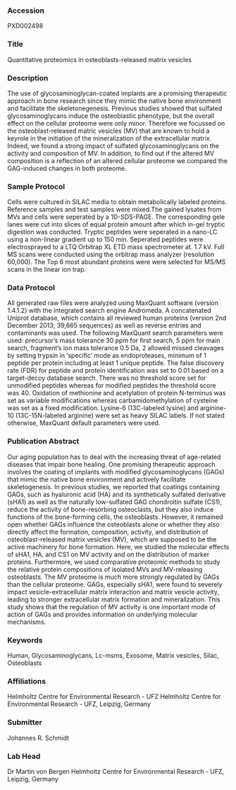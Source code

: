 ### Accession
PXD002498

### Title
Quantitative proteomics in osteoblasts-released matrix vesicles

### Description
The use of glycosaminoglycan-coated implants are a promising therapeutic approach in bone research since they mimic the native bone environment and facilitate the skeletonegenesis. Previous studies showed that sulfated glycosaminoglycans induce the osteoblastic phenotype, but the overall effect on the cellular proteome were only minor. Therefore we focussed on the osteoblast-released matric vesicles (MV) that are known to hold a keyrole in the initiation of the mineralization of the extracellular matrix. Indeed, we found a strong impact of sulfated glycosaminoglycans on the activity and composition of MV. In addition, to find out  if the altered MV composition is a reflection of an altered cellular proteome we compared the GAG-induced changes in both proteome.

### Sample Protocol
Cells were cultured in SILAC media to obtain metabolically labeled proteins. Reference samples and test samples were mixed.The gained lysates from MVs and cells were seperated by a 1D-SDS-PAGE. The corresponding gele lanes were cut into slices of equal protein amount after which in-gel tryptic digestion was conducted. Tryptic peptides were seperated in a nano-LC using a non-linear gradient up to 150 min. Seperated peptides were electrosprayed to a LTQ Orbitrap XL ETD mass spectrometer at. 1.7 kV. Full MS scans were conducted using the orbitrap mass analyzer (resolution 60,000). The Top 6 most abundant proteins were were selected for MS/MS scans in the linear ion trap.

### Data Protocol
All generated raw files were analyzed using MaxQuant software (version 1.4.1.2) with the integrated search engine Andromeda. A concatenated Uniprot database, which contains all reviewed human proteins (version 2nd December 2013; 39,665 sequences) as well as reverse entries and contaminants was used. The following MaxQuant search parameters were used: precursor’s mass tolerance 30 ppm for first search, 5 ppm for main search, fragment’s ion mass tolerance 0.5 Da, 2 allowed missed cleavages by setting trypsin in ‘specific’ mode as endoproteases, minimum of 1 peptide per protein including at least 1 unique peptide. The false discovery rate (FDR) for peptide and protein identification was set to 0.01 based on a target-decoy database search. There was no threshold score set for unmodified peptides whereas for modified peptides the threshold score was 40. Oxidation of methionine and acetylation of protein N-terminus was set as variable modifications whereas carbamidomethylation of cysteine was set as a fixed modification. Lysine-6 (13C-labeled lysine) and arginine-10 (13C-15N-labeled arginine) were set as heavy SILAC labels. If not stated otherwise,  MaxQuant default parameters were used.

### Publication Abstract
Our aging population has to deal with the increasing threat of age-related diseases that impair bone healing. One promising therapeutic approach involves the coating of implants with modified glycosaminoglycans (GAGs) that mimic the native bone environment and actively facilitate skeletogenesis. In previous studies, we reported that coatings containing GAGs, such as hyaluronic acid (HA) and its synthetically sulfated derivative (sHA1) as well as the naturally low-sulfated GAG chondroitin sulfate (CS1), reduce the activity of bone-resorbing osteoclasts, but they also induce functions of the bone-forming cells, the osteoblasts. However, it remained open whether GAGs influence the osteoblasts alone or whether they also directly affect the formation, composition, activity, and distribution of osteoblast-released matrix vesicles (MV), which are supposed to be the active machinery for bone formation. Here, we studied the molecular effects of sHA1, HA, and CS1 on MV activity and on the distribution of marker proteins. Furthermore, we used comparative proteomic methods to study the relative protein compositions of isolated MVs and MV-releasing osteoblasts. The MV proteome is much more strongly regulated by GAGs than the cellular proteome. GAGs, especially sHA1, were found to severely impact vesicle-extracellular matrix interaction and matrix vesicle activity, leading to stronger extracellular matrix formation and mineralization. This study shows that the regulation of MV activity is one important mode of action of GAGs and provides information on underlying molecular mechanisms.

### Keywords
Human, Glycosaminoglycans, Lc-msms, Exosome, Matrix vesicles, Silac, Osteoblasts

### Affiliations
Helmholtz Centre for Environmental Research - UFZ
Helmholtz Centre for Environmental Research - UFZ, Leipzig, Germany

### Submitter
Johannes R. Schmidt

### Lab Head
Dr Martin von Bergen
Helmholtz Centre for Environmental Research - UFZ, Leipzig, Germany


